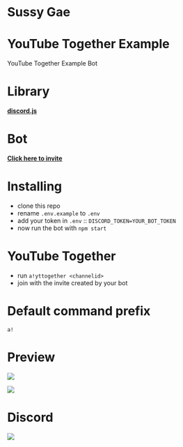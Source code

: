 # Sussy Gae

# YouTube Together Example
YouTube Together Example Bot

# Library
**[discord.js](https://discord.js.org)**

# Bot
**[Click here to invite](https://discord.com/api/oauth2/authorize?client_id=674970405865390092&permissions=3073&scope=bot)**

# Installing
- clone this repo
- rename `.env.example` to `.env`
- add your token in `.env` :: `DISCORD_TOKEN=YOUR_BOT_TOKEN`
- now run the bot with `npm start`

# YouTube Together
- run `a!yttogether <channelid>`
- join with the invite created by your bot

# Default command prefix
`a!`

# Preview
![](https://raw.githubusercontent.com/Snowflake107/youtube-together-bot/main/preview/1.png)

![](https://raw.githubusercontent.com/Snowflake107/youtube-together-bot/main/preview/2.png)

# Discord
[![](https://i.imgur.com/f6hNUfc.png)](https://discord.gg/2SUybzb)
